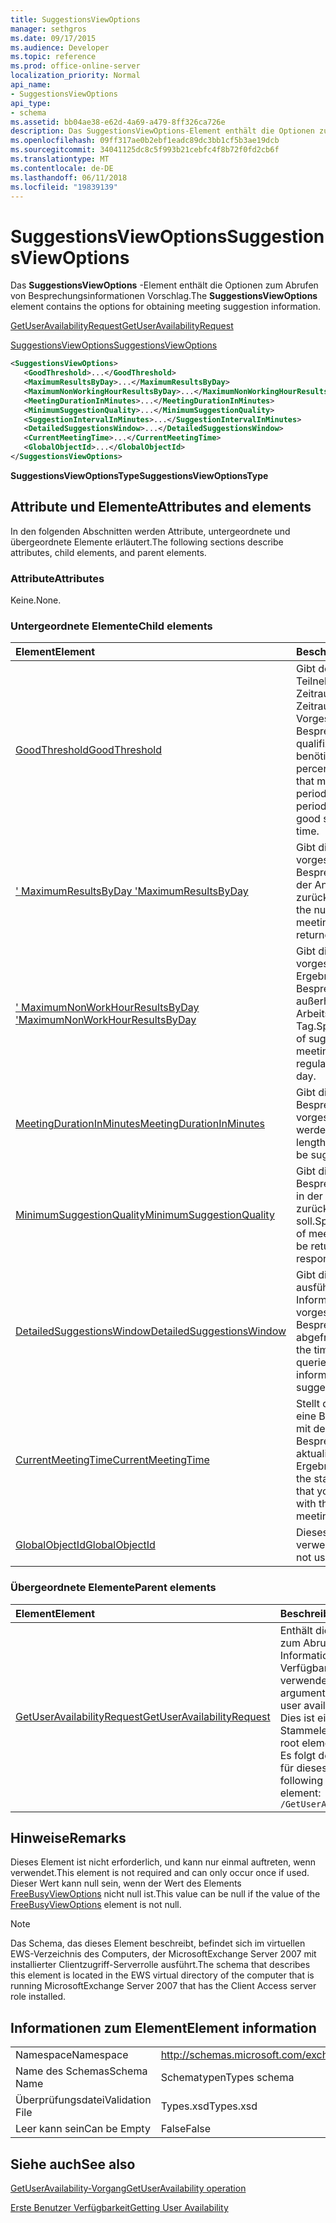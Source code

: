 ```yaml
---
title: SuggestionsViewOptions
manager: sethgros
ms.date: 09/17/2015
ms.audience: Developer
ms.topic: reference
ms.prod: office-online-server
localization_priority: Normal
api_name:
- SuggestionsViewOptions
api_type:
- schema
ms.assetid: bb04ae38-e62d-4a69-a479-8ff326ca726e
description: Das SuggestionsViewOptions-Element enthält die Optionen zum Abrufen von Besprechungsinformationen Vorschlag.
ms.openlocfilehash: 09ff317ae0b2ebf1eadc89dc3bb1cf5b3ae19dcb
ms.sourcegitcommit: 34041125dc8c5f993b21cebfc4f8b72f0fd2cb6f
ms.translationtype: MT
ms.contentlocale: de-DE
ms.lasthandoff: 06/11/2018
ms.locfileid: "19839139"
---
```

# <a name="suggestionsviewoptions"></a><span data-ttu-id="fc27d-103">SuggestionsViewOptions</span><span class="sxs-lookup"><span data-stu-id="fc27d-103">SuggestionsViewOptions</span></span>

<span data-ttu-id="fc27d-104">Das **SuggestionsViewOptions** -Element enthält die Optionen zum Abrufen von Besprechungsinformationen Vorschlag.</span><span class="sxs-lookup"><span data-stu-id="fc27d-104">The **SuggestionsViewOptions** element contains the options for obtaining meeting suggestion information.</span></span> 
  
[<span data-ttu-id="fc27d-105">GetUserAvailabilityRequest</span><span class="sxs-lookup"><span data-stu-id="fc27d-105">GetUserAvailabilityRequest</span></span>](getuseravailabilityrequest.md)
  
[<span data-ttu-id="fc27d-106">SuggestionsViewOptions</span><span class="sxs-lookup"><span data-stu-id="fc27d-106">SuggestionsViewOptions</span></span>](suggestionsviewoptions.md)
  
```xml
<SuggestionsViewOptions>
   <GoodThreshold>...</GoodThreshold>
   <MaximumResultsByDay>...</MaximumResultsByDay>
   <MaximumNonWorkingHourResultsByDay>...</MaximumNonWorkingHourResultsByDay>
   <MeetingDurationInMinutes>...</MeetingDurationInMinutes>
   <MinimumSuggestionQuality>...</MinimumSuggestionQuality>
   <SuggestionIntervalInMinutes>...</SuggestionIntervalInMinutes>
   <DetailedSuggestionsWindow>...</DetailedSuggestionsWindow>
   <CurrentMeetingTime>...</CurrentMeetingTime>
   <GlobalObjectId>...</GlobalObjectId>
</SuggestionsViewOptions>
```

 <span data-ttu-id="fc27d-107">**SuggestionsViewOptionsType**</span><span class="sxs-lookup"><span data-stu-id="fc27d-107">**SuggestionsViewOptionsType**</span></span>
## <a name="attributes-and-elements"></a><span data-ttu-id="fc27d-108">Attribute und Elemente</span><span class="sxs-lookup"><span data-stu-id="fc27d-108">Attributes and elements</span></span>

<span data-ttu-id="fc27d-109">In den folgenden Abschnitten werden Attribute, untergeordnete und übergeordnete Elemente erläutert.</span><span class="sxs-lookup"><span data-stu-id="fc27d-109">The following sections describe attributes, child elements, and parent elements.</span></span>
  
### <a name="attributes"></a><span data-ttu-id="fc27d-110">Attribute</span><span class="sxs-lookup"><span data-stu-id="fc27d-110">Attributes</span></span>

<span data-ttu-id="fc27d-111">Keine.</span><span class="sxs-lookup"><span data-stu-id="fc27d-111">None.</span></span>
  
### <a name="child-elements"></a><span data-ttu-id="fc27d-112">Untergeordnete Elemente</span><span class="sxs-lookup"><span data-stu-id="fc27d-112">Child elements</span></span>

|<span data-ttu-id="fc27d-113">**Element**</span><span class="sxs-lookup"><span data-stu-id="fc27d-113">**Element**</span></span>|<span data-ttu-id="fc27d-114">**Beschreibung**</span><span class="sxs-lookup"><span data-stu-id="fc27d-114">**Description**</span></span>|
|:-----|:-----|
|[<span data-ttu-id="fc27d-115">GoodThreshold</span><span class="sxs-lookup"><span data-stu-id="fc27d-115">GoodThreshold</span></span>](goodthreshold.md) <br/> |<span data-ttu-id="fc27d-116">Gibt den Prozentsatz der Teilnehmer, die den Zeitraum an, für den Zeitraum als eine gute Vorgeschlagene Besprechungszeit qualifizieren öffnen benötigen.</span><span class="sxs-lookup"><span data-stu-id="fc27d-116">Specifies the percentage of attendees that must have the time period open for the time period to qualify as a good suggested meeting time.</span></span>  <br/> |
|[<span data-ttu-id="fc27d-117">' MaximumResultsByDay '</span><span class="sxs-lookup"><span data-stu-id="fc27d-117">MaximumResultsByDay</span></span>](maximumresultsbyday.md) <br/> |<span data-ttu-id="fc27d-118">Gibt die Anzahl der vorgeschlagenen Besprechung pro Tag in der Antwort zurückgegeben.</span><span class="sxs-lookup"><span data-stu-id="fc27d-118">Specifies the number of suggested meeting times per day returned in the response.</span></span>  <br/> |
|[<span data-ttu-id="fc27d-119">' MaximumNonWorkHourResultsByDay '</span><span class="sxs-lookup"><span data-stu-id="fc27d-119">MaximumNonWorkHourResultsByDay</span></span>](maximumnonworkhourresultsbyday.md) <br/> |<span data-ttu-id="fc27d-120">Gibt die Anzahl der vorgeschlagenen Ergebnisse für Besprechungszeiten außerhalb der regulären Arbeitszeit pro Tag.</span><span class="sxs-lookup"><span data-stu-id="fc27d-120">Specifies the number of suggested results for meeting times outside regular working hours per day.</span></span>  <br/> |
|[<span data-ttu-id="fc27d-121">MeetingDurationInMinutes</span><span class="sxs-lookup"><span data-stu-id="fc27d-121">MeetingDurationInMinutes</span></span>](meetingdurationinminutes.md) <br/> |<span data-ttu-id="fc27d-122">Gibt die Länge der Besprechung, die vorgeschlagen werden.</span><span class="sxs-lookup"><span data-stu-id="fc27d-122">Specifies the length of the meeting to be suggested.</span></span>  <br/> |
|[<span data-ttu-id="fc27d-123">MinimumSuggestionQuality</span><span class="sxs-lookup"><span data-stu-id="fc27d-123">MinimumSuggestionQuality</span></span>](minimumsuggestionquality.md) <br/> |<span data-ttu-id="fc27d-124">Gibt die Qualität der Besprechungsvorschläge in der Antwort zurückgegeben werden soll.</span><span class="sxs-lookup"><span data-stu-id="fc27d-124">Specifies the quality of meeting suggestions to be returned in the response.</span></span>  <br/> |
|[<span data-ttu-id="fc27d-125">DetailedSuggestionsWindow</span><span class="sxs-lookup"><span data-stu-id="fc27d-125">DetailedSuggestionsWindow</span></span>](detailedsuggestionswindow.md) <br/> |<span data-ttu-id="fc27d-126">Gibt die Zeitspanne, die ausführliche Informationen zum vorgeschlagenen Besprechungszeiten abgefragt wird.</span><span class="sxs-lookup"><span data-stu-id="fc27d-126">Identifies the time span that is queried for detailed information about suggested meeting times.</span></span>  <br/> |
|[<span data-ttu-id="fc27d-127">CurrentMeetingTime</span><span class="sxs-lookup"><span data-stu-id="fc27d-127">CurrentMeetingTime</span></span>](currentmeetingtime.md) <br/> |<span data-ttu-id="fc27d-128">Stellt die Anfangszeit der eine Besprechung, die Sie mit der vorgeschlagenen Besprechung aktualisieren möchten Zeit Ergebnisse.</span><span class="sxs-lookup"><span data-stu-id="fc27d-128">Represents the start time of a meeting that you want to update with the suggested meeting time results.</span></span>  <br/> |
|[<span data-ttu-id="fc27d-129">GlobalObjectId</span><span class="sxs-lookup"><span data-stu-id="fc27d-129">GlobalObjectId</span></span>](globalobjectid.md) <br/> |<span data-ttu-id="fc27d-130">Dieses Element wird nicht verwendet.</span><span class="sxs-lookup"><span data-stu-id="fc27d-130">This element is not used.</span></span>  <br/> |
   
### <a name="parent-elements"></a><span data-ttu-id="fc27d-131">Übergeordnete Elemente</span><span class="sxs-lookup"><span data-stu-id="fc27d-131">Parent elements</span></span>

|<span data-ttu-id="fc27d-132">**Element**</span><span class="sxs-lookup"><span data-stu-id="fc27d-132">**Element**</span></span>|<span data-ttu-id="fc27d-133">**Beschreibung**</span><span class="sxs-lookup"><span data-stu-id="fc27d-133">**Description**</span></span>|
|:-----|:-----|
|[<span data-ttu-id="fc27d-134">GetUserAvailabilityRequest</span><span class="sxs-lookup"><span data-stu-id="fc27d-134">GetUserAvailabilityRequest</span></span>](getuseravailabilityrequest.md) <br/> |<span data-ttu-id="fc27d-135">Enthält die Argumente, die zum Abrufen von Informationen zur Verfügbarkeit der Benutzer verwendet.</span><span class="sxs-lookup"><span data-stu-id="fc27d-135">Contains the arguments used to obtain user availability information.</span></span> <span data-ttu-id="fc27d-136">Dies ist eine Stammelements.</span><span class="sxs-lookup"><span data-stu-id="fc27d-136">This is a root element.</span></span>  <br/> <span data-ttu-id="fc27d-137">Es folgt der XPath-Ausdruck für dieses Element:</span><span class="sxs-lookup"><span data-stu-id="fc27d-137">The following is the XPath to this element:</span></span>  <br/>  `/GetUserAvailabilityRequest` <br/> |
   
## <a name="remarks"></a><span data-ttu-id="fc27d-138">Hinweise</span><span class="sxs-lookup"><span data-stu-id="fc27d-138">Remarks</span></span>

<span data-ttu-id="fc27d-139">Dieses Element ist nicht erforderlich, und kann nur einmal auftreten, wenn verwendet.</span><span class="sxs-lookup"><span data-stu-id="fc27d-139">This element is not required and can only occur once if used.</span></span> <span data-ttu-id="fc27d-140">Dieser Wert kann null sein, wenn der Wert des Elements [FreeBusyViewOptions](freebusyviewoptions.md) nicht null ist.</span><span class="sxs-lookup"><span data-stu-id="fc27d-140">This value can be null if the value of the [FreeBusyViewOptions](freebusyviewoptions.md) element is not null.</span></span> 
  
> [!NOTE]
> <span data-ttu-id="fc27d-141">Das Schema, das dieses Element beschreibt, befindet sich im virtuellen EWS-Verzeichnis des Computers, der MicrosoftExchange Server 2007 mit installierter Clientzugriff-Serverrolle ausführt.</span><span class="sxs-lookup"><span data-stu-id="fc27d-141">The schema that describes this element is located in the EWS virtual directory of the computer that is running MicrosoftExchange Server 2007 that has the Client Access server role installed.</span></span> 
  
## <a name="element-information"></a><span data-ttu-id="fc27d-142">Informationen zum Element</span><span class="sxs-lookup"><span data-stu-id="fc27d-142">Element information</span></span>

|||
|:-----|:-----|
|<span data-ttu-id="fc27d-143">Namespace</span><span class="sxs-lookup"><span data-stu-id="fc27d-143">Namespace</span></span>  <br/> |http://schemas.microsoft.com/exchange/services/2006/types  <br/> |
|<span data-ttu-id="fc27d-144">Name des Schemas</span><span class="sxs-lookup"><span data-stu-id="fc27d-144">Schema Name</span></span>  <br/> |<span data-ttu-id="fc27d-145">Schematypen</span><span class="sxs-lookup"><span data-stu-id="fc27d-145">Types schema</span></span>  <br/> |
|<span data-ttu-id="fc27d-146">Überprüfungsdatei</span><span class="sxs-lookup"><span data-stu-id="fc27d-146">Validation File</span></span>  <br/> |<span data-ttu-id="fc27d-147">Types.xsd</span><span class="sxs-lookup"><span data-stu-id="fc27d-147">Types.xsd</span></span>  <br/> |
|<span data-ttu-id="fc27d-148">Leer kann sein</span><span class="sxs-lookup"><span data-stu-id="fc27d-148">Can be Empty</span></span>  <br/> |<span data-ttu-id="fc27d-149">False</span><span class="sxs-lookup"><span data-stu-id="fc27d-149">False</span></span>  <br/> |
   
## <a name="see-also"></a><span data-ttu-id="fc27d-150">Siehe auch</span><span class="sxs-lookup"><span data-stu-id="fc27d-150">See also</span></span>



[<span data-ttu-id="fc27d-151">GetUserAvailability-Vorgang</span><span class="sxs-lookup"><span data-stu-id="fc27d-151">GetUserAvailability operation</span></span>](getuseravailability-operation.md)


[<span data-ttu-id="fc27d-152">Erste Benutzer Verfügbarkeit</span><span class="sxs-lookup"><span data-stu-id="fc27d-152">Getting User Availability</span></span>](http://msdn.microsoft.com/library/d4133fcb-9b0f-4e6b-aadf-a389da83516a%28Office.15%29.aspx)

